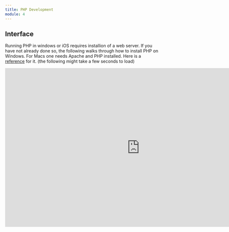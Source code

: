 ```yaml
---
title: PHP Development
module: 4
---
```


## Interface

Running PHP in windows or iOS requires installion of a web server.  If you have not already done so, the following walks through how to install PHP on Windows. For Macs one needs Apache and PHP installed.  Here is a <a href="https://jasonmccreary.me/articles/install-apache-php-mysql-mac-os-x-mojave/" target="_new">reference</a> for it. (the following might take a few seconds to load)

<iframe src="https://umontanamediaarts.com/MART461/wp-admin/admin-ajax.php?action=h5p_embed&id=4" width="877" height="519" frameborder="0" allowfullscreen="allowfullscreen"></iframe><script src="https://umontanamediaarts.com/MART461/wp-content/plugins/h5p/h5p-php-library/js/h5p-resizer.js" charset="UTF-8"></script>